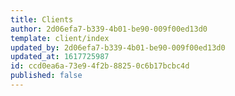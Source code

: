 ```yaml
---
title: Clients
author: 2d06efa7-b339-4b01-be90-009f00ed13d0
template: client/index
updated_by: 2d06efa7-b339-4b01-be90-009f00ed13d0
updated_at: 1617725987
id: ccd0ea6a-73e9-4f2b-8825-0c6b17bcbc4d
published: false
---
```

